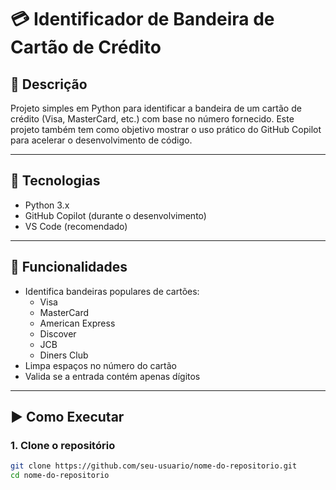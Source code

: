 # 💳 Identificador de Bandeira de Cartão de Crédito

## 📘 Descrição
Projeto simples em Python para identificar a bandeira de um cartão de crédito (Visa, MasterCard, etc.) com base no número fornecido. Este projeto também tem como objetivo mostrar o uso prático do GitHub Copilot para acelerar o desenvolvimento de código.

---

## 🧠 Tecnologias
- Python 3.x
- GitHub Copilot (durante o desenvolvimento)
- VS Code (recomendado)

---

## 🚀 Funcionalidades
- Identifica bandeiras populares de cartões:
  - Visa
  - MasterCard
  - American Express
  - Discover
  - JCB
  - Diners Club
- Limpa espaços no número do cartão
- Valida se a entrada contém apenas dígitos

---

## ▶️ Como Executar

### 1. Clone o repositório
```bash
git clone https://github.com/seu-usuario/nome-do-repositorio.git
cd nome-do-repositorio
